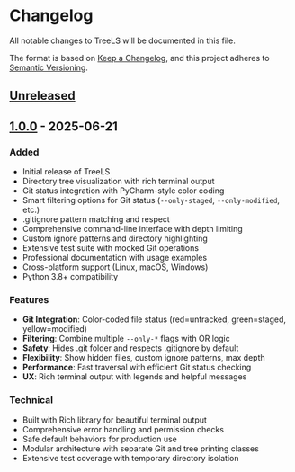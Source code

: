 # Changelog

All notable changes to TreeLS will be documented in this file.

The format is based on [Keep a Changelog](https://keepachangelog.com/en/1.0.0/),
and this project adheres to [Semantic Versioning](https://semver.org/spec/v2.0.0.html).

## [Unreleased]

## [1.0.0] - 2025-06-21

### Added
- Initial release of TreeLS
- Directory tree visualization with rich terminal output
- Git status integration with PyCharm-style color coding
- Smart filtering options for Git status (`--only-staged`, `--only-modified`, etc.)
- .gitignore pattern matching and respect
- Comprehensive command-line interface with depth limiting
- Custom ignore patterns and directory highlighting
- Extensive test suite with mocked Git operations
- Professional documentation with usage examples
- Cross-platform support (Linux, macOS, Windows)
- Python 3.8+ compatibility

### Features
- **Git Integration**: Color-coded file status (red=untracked, green=staged, yellow=modified)
- **Filtering**: Combine multiple `--only-*` flags with OR logic
- **Safety**: Hides .git folder and respects .gitignore by default
- **Flexibility**: Show hidden files, custom ignore patterns, max depth
- **Performance**: Fast traversal with efficient Git status checking
- **UX**: Rich terminal output with legends and helpful messages

### Technical
- Built with Rich library for beautiful terminal output
- Comprehensive error handling and permission checks
- Safe default behaviors for production use
- Modular architecture with separate Git and tree printing classes
- Extensive test coverage with temporary directory isolation

[Unreleased]: https://github.com/faizananwerali/treels/compare/v1.0.0...HEAD
[1.0.0]: https://github.com/faizananwerali/treels/releases/tag/v1.0.0
